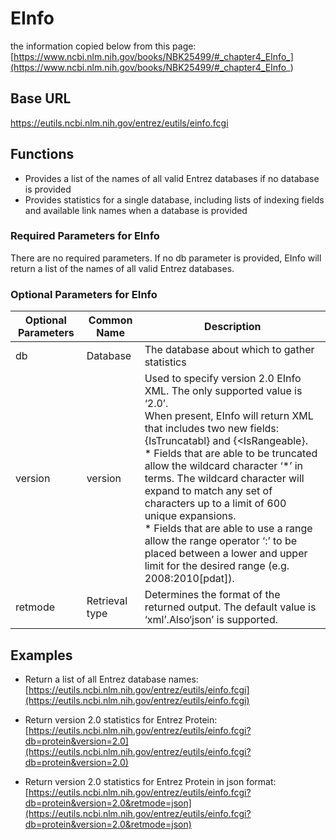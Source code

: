 # EInfo



the information copied below from this page:
[https://www.ncbi.nlm.nih.gov/books/NBK25499/#_chapter4_EInfo_](https://www.ncbi.nlm.nih.gov/books/NBK25499/#_chapter4_EInfo_)


## Base URL
https://eutils.ncbi.nlm.nih.gov/entrez/eutils/einfo.fcgi

## Functions
  * Provides a list of the names of all valid Entrez databases if no database is provided
  * Provides statistics for a single database, including lists of indexing fields and available link names when a database is provided

### Required Parameters for EInfo 
There are no required parameters. If no db parameter is provided, EInfo will return a list of the names of all valid Entrez databases.

### Optional Parameters for EInfo

|  Optional Parameters | Common Name | Description |
| --- | --- | --- |
| db  | Database |  The database about which to gather statistics |
| version | version | Used to specify version 2.0 EInfo XML. The only supported value is ‘2.0’. <br>When present, EInfo will return XML that includes two new fields: {IsTruncatabl} and {<IsRangeable}. <br>  * Fields that are able to be truncated allow the wildcard character ‘*’ in terms. The wildcard character will expand to match any set of characters up to a limit of 600 unique expansions.  <br>  *  Fields that are able to use a range allow the range operator ‘:’ to be placed between a lower and upper limit for the desired range (e.g. 2008:2010[pdat]). |
| retmode | Retrieval type | Determines the format of the returned output. The default value is ‘xml’.Also‘json’ is supported. |


## Examples
  * Return a list of all Entrez database names: <br>[https://eutils.ncbi.nlm.nih.gov/entrez/eutils/einfo.fcgi](https://eutils.ncbi.nlm.nih.gov/entrez/eutils/einfo.fcgi)

  * Return version 2.0 statistics for Entrez Protein: <br> [https://eutils.ncbi.nlm.nih.gov/entrez/eutils/einfo.fcgi?db=protein&version=2.0](https://eutils.ncbi.nlm.nih.gov/entrez/eutils/einfo.fcgi?db=protein&version=2.0)
  * Return version 2.0 statistics for Entrez Protein in json format: <br> [https://eutils.ncbi.nlm.nih.gov/entrez/eutils/einfo.fcgi?db=protein&version=2.0&retmode=json](https://eutils.ncbi.nlm.nih.gov/entrez/eutils/einfo.fcgi?db=protein&version=2.0&retmode=json)
